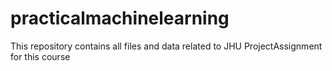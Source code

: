 # practicalmachinelearning
This repository contains all files and data related to JHU ProjectAssignment for this course
